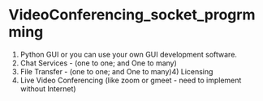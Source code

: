 # VideoConferencing_socket_progrmming
1) Python GUI or you can use your own GUI development software.
2) Chat Services - (one to one; and One to many)
3) File Transfer -  (one to one; and One to many)4) Licensing 
5) Live Video Conferencing (like zoom or gmeet - need to implement without Internet)
